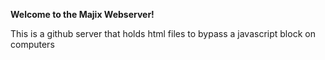 **Welcome to the Majix Webserver!**

<p>  This is a github server that holds html files to bypass a javascript block on computers</p>
